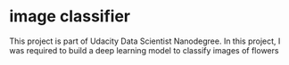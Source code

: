 # image classifier
This project is part of  Udacity Data Scientist Nanodegree. In this project, I was required to build a deep learning model to classify images of flowers
